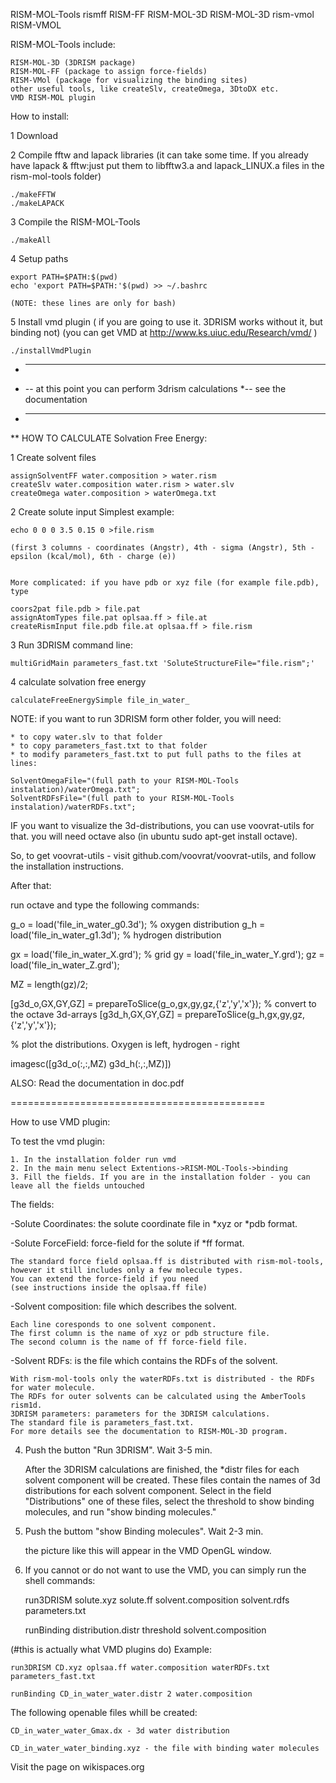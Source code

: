 
RISM-MOL-Tools
rismff
RISM-FF
RISM-MOL-3D
RISM-MOL-3D
rism-vmol
RISM-VMOL

RISM-MOL-Tools include:

    RISM-MOL-3D (3DRISM package)
    RISM-MOL-FF (package to assign force-fields)
    RISM-VMol (package for visualizing the binding sites)
    other useful tools, like createSlv, createOmega, 3DtoDX etc.
    VMD RISM-MOL plugin

How to install:

1 Download

2    Compile fftw and lapack libraries
    (it can take some time. If you already have lapack & fftw:just put them to libfftw3.a and lapack_LINUX.a files in the rism-mol-tools folder)

    ./makeFFTW
    ./makeLAPACK

3   Compile the RISM-MOL-Tools

    ./makeAll

4   Setup paths

    export PATH=$PATH:$(pwd)
    echo 'export PATH=$PATH:'$(pwd) >> ~/.bashrc

    (NOTE: these lines are only for bash)

5   Install vmd plugin ( if you are going to use it. 3DRISM works without it, but binding not)
    (you can get VMD at http://www.ks.uiuc.edu/Research/vmd/ )

    ./installVmdPlugin


* ---------------------------
* -- at this point you can perform 3drism calculations 
*-- see the documentation 
* ---------------------

** HOW TO CALCULATE Solvation Free Energy:


1    Create solvent files

    assignSolventFF water.composition > water.rism
    createSlv water.composition water.rism > water.slv
    createOmega water.composition > waterOmega.txt

2    Create solute input
     Simplest example:

    echo 0 0 0 3.5 0.15 0 >file.rism

    (first 3 columns - coordinates (Angstr), 4th - sigma (Angstr), 5th -epsilon (kcal/mol), 6th - charge (e))

    
    More complicated: if you have pdb or xyz file (for example file.pdb), type

    coors2pat file.pdb > file.pat
    assignAtomTypes file.pat oplsaa.ff > file.at
    createRismInput file.pdb file.at oplsaa.ff > file.rism

3   Run 3DRISM
    command line:
 
    multiGridMain parameters_fast.txt 'SoluteStructureFile="file.rism";' 

4   calculate solvation free energy

    calculateFreeEnergySimple file_in_water_


NOTE: if you want to run 3DRISM form other folder, you will need:
    
    * to copy water.slv to that folder
    * to copy parameters_fast.txt to that folder
    * to modify parameters_fast.txt to put full paths to the files at lines:

    SolventOmegaFile="(full path to your RISM-MOL-Tools instalation)/waterOmega.txt";
    SolventRDFsFile="(full path to your RISM-MOL-Tools instalation)/waterRDFs.txt";

IF you want to visualize the 3d-distributions, you can use voovrat-utils for that.
you will need octave also (in ubuntu  sudo apt-get install octave).

So, to get voovrat-utils -  visit github.com/voovrat/voovrat-utils, and follow the installation instructions.

After that:

run octave and type the following commands:

   g_o = load('file_in_water_g0.3d');  % oxygen distribution
   g_h = load('file_in_water_g1.3d');  % hydrogen distribution
   
   gx = load('file_in_water_X.grd');  % grid
   gy = load('file_in_water_Y.grd');
   gz = load('file_in_water_Z.grd');
    
   MZ = length(gz)/2;
    
   [g3d_o,GX,GY,GZ] = prepareToSlice(g_o,gx,gy,gz,{'z','y','x'});  % convert to the octave 3d-arrays
   [g3d_h,GX,GY,GZ] = prepareToSlice(g_h,gx,gy,gz,{'z','y','x'});
   
   % plot the distributions. Oxygen is left, hydrogen - right
   
   imagesc([g3d_o(:,:,MZ) g3d_h(:,:,MZ)])
   
   



ALSO:  Read the documentation in doc.pdf


============================================


How to use VMD plugin:

To test the vmd plugin:

    1. In the installation folder run vmd 
    2. In the main menu select Extentions->RISM-MOL-Tools->binding 
    3. Fill the fields. If you are in the installation folder - you can leave all the fields untouched 

The fields:

-Solute Coordinates: the solute coordinate file in *xyz or *pdb format.

-Solute ForceField: force-field for the solute if *ff format.

    The standard force field oplsaa.ff is distributed with rism-mol-tools, however it still includes only a few molecule types.
    You can extend the force-field if you need
    (see instructions inside the oplsaa.ff file)
-Solvent composition: file which describes the solvent.

    Each line coresponds to one solvent component.
    The first column is the name of xyz or pdb structure file.
    The second column is the name of ff force-field file.
-Solvent RDFs: is the file which contains the RDFs of the solvent.

    With rism-mol-tools only the waterRDFs.txt is distributed - the RDFs for water molecule.
    The RDFs for outer solvents can be calculated using the AmberTools rism1d.
    3DRISM parameters: parameters for the 3DRISM calculations.
    The standard file is parameters_fast.txt.
    For more details see the documentation to RISM-MOL-3D program.
4. Push the button "Run 3DRISM". Wait 3-5 min.

    After the 3DRISM calculations are finished, the *distr files for each solvent component will be created.
    These files contain the names of 3d distributions for each solvent component.
    Select in the field "Distributions" one of these files, select the threshold to show binding molecules, and run "show binding molecules."
5. Push the buttom "show Binding molecules". Wait 2-3 min.

    the picture like this will appear in the VMD OpenGL window.
6. If you cannot or do not want to use the VMD, you can simply run the shell commands:

    run3DRISM solute.xyz solute.ff solvent.composition solvent.rdfs parameters.txt

    runBinding distribution.distr threshold solvent.composition

(#this is actually what VMD plugins do)
Example:

    run3DRISM CD.xyz oplsaa.ff water.composition waterRDFs.txt parameters_fast.txt

    runBinding CD_in_water_water.distr 2 water.composition
The following openable files whill be created:

    CD_in_water_water_Gmax.dx - 3d water distribution

    CD_in_water_water_binding.xyz - the file with binding water molecules

Visit the page on wikispaces.org

